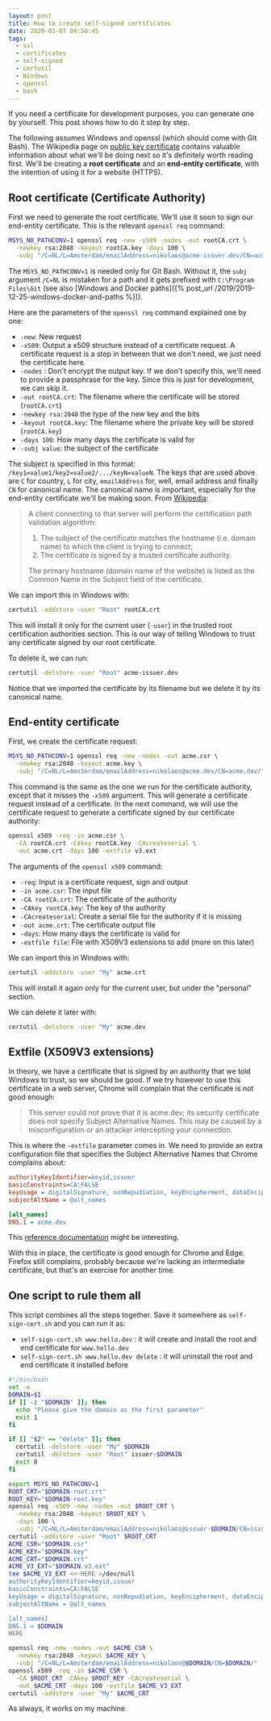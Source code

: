 ```yaml
---
layout: post
title: How to create self-signed certificates
date: 2020-03-07 04:50:45
tags:
  - ssl
  - certificates
  - self-signed
  - certutil
  - Windows
  - openssl
  - bash
---
```


If you need a certificate for development purposes, you can generate one by
yourself. This post shows how to do it step by step.

The following assumes Windows and openssl (which should come with Git Bash). The
Wikipedia page on
[public key certificate](https://en.wikipedia.org/wiki/Public_key_certificate)
contains valuable information about what we'll be doing next so it's definitely
worth reading first. We'll be creating a **root certificate** and an
**end-entity certificate**, with the intention of using it for a website
(HTTPS).

## Root certificate (Certificate Authority)

First we need to generate the root certificate. We'll use it soon to sign our
end-entity certificate. This is the relevant `openssl req` command:

```sh
MSYS_NO_PATHCONV=1 openssl req -new -x509 -nodes -out rootCA.crt \
  -newkey rsa:2048 -keyout rootCA.key -days 100 \
  -subj "/C=NL/L=Amsterdam/emailAddress=nikolaos@acme-issuer.dev/CN=acme-issuer.dev/"
```

The `MSYS_NO_PATHCONV=1` is needed only for Git Bash. Without it, the `subj`
argument `/C=NL` is mistaken for a path and it gets prefixed with
`C:\Program Files\Git` (see also [Windows and Docker
paths]({% post_url /2019/2019-12-25-windows-docker-and-paths %})).

Here are the parameters of the `openssl req` command explained one by one:

- `-new`: New request
- `-x509`: Output a x509 structure instead of a certificate request. A
  certificate request is a step in between that we don't need, we just need the
  certificate here.
- `-nodes` : Don't encrypt the output key. If we don't specify this, we'll need
  to provide a passphrase for the key. Since this is just for development, we
  can skip it.
- `-out rootCA.crt`: The filename where the certificate will be stored
  (`rootCA.crt`)
- `-newkey rsa:2048` the type of the new key and the bits
- `-keyout rootCA.key`: The filename where the private key will be stored
  (`rootCA.key`)
- `-days 100`: How many days the certificate is valid for
- `-subj value`: the subject of the certificate

The subject is specified in this format:
`/key1=value1/key2=value2/.../keyN=valueN`. The keys that are used above are `C`
for country, `L` for city, `emailAddress` for, well, email address and finally
`CN` for canonical name. The canonical name is important, especially for the
end-entity certificate we'll be making soon. From
[Wikipedia](https://en.wikipedia.org/wiki/Public_key_certificate):

> A client connecting to that server will perform the certification path
> validation algorithm:
>
> 1. The subject of the certificate matches the hostname (i.e. domain name) to
>    which the client is trying to connect;
> 2. The certificate is signed by a trusted certificate authority.
>
> The primary hostname (domain name of the website) is listed as the Common Name
> in the Subject field of the certificate.

We can import this in Windows with:

```sh
certutil -addstore -user "Root" rootCA.crt
```

This will install it only for the current user (`-user`) in the trusted root
certification authorities section. This is our way of telling Windows to trust
any certificate signed by our root certificate.

To delete it, we can run:

```sh
certutil -delstore -user "Root" acme-issuer.dev
```

Notice that we imported the certificate by its filename but we delete it by its
canonical name.

## End-entity certificate

First, we create the certificate request:

```sh
MSYS_NO_PATHCONV=1 openssl req -new -nodes -out acme.csr \
  -newkey rsa:2048 -keyout acme.key \
  -subj "/C=NL/L=Amsterdam/emailAddress=nikolaos@acme.dev/CN=acme.dev/"
```

This command is the same as the one we run for the certificate authority, except
that it misses the `-x509` argument. This will generate a certificate request
instead of a certificate. In the next command, we will use the certificate
request to generate a certificate signed by our certificate authority:

```sh
openssl x509 -req -in acme.csr \
  -CA rootCA.crt -CAkey rootCA.key -CAcreateserial \
  -out acme.crt -days 100 -extfile v3.ext
```

The arguments of the `openssl x509` command:

- `-req`: Input is a certificate request, sign and output
- `-in acme.csr`: The input file
- `-CA rootCA.crt`: The certificate of the authority
- `-CAkey rootCA.key`: The key of the authority
- `-CAcreateserial`: Create a serial file for the authority if it is missing
- `-out acme.crt`: The certificate output file
- `-days`: How many days the certificate is valid for
- `-extfile file`: File with X509V3 extensions to add (more on this later)

We can import this in Windows with:

```sh
certutil -addstore -user "My" acme.crt
```

This will install it again only for the current user, but under the "personal"
section.

We can delete it later with:

```sh
certutil -delstore -user "My" acme.dev
```

## Extfile (X509V3 extensions)

In theory, we have a certificate that is signed by an authority that we told
Windows to trust, so we should be good. If we try however to use this
certificate in a web server, Chrome will complain that the certificate is not
good enough:

> This server could not prove that it is acme.dev; its security certificate does
> not specify Subject Alternative Names. This may be caused by a
> misconfiguration or an attacker intercepting your connection.

This is where the `-extfile` parameter comes in. We need to provide an extra
configuration file that specifies the Subject Alternative Names that Chrome
complains about:

```ini
authorityKeyIdentifier=keyid,issuer
basicConstraints=CA:FALSE
keyUsage = digitalSignature, nonRepudiation, keyEncipherment, dataEncipherment
subjectAltName = @alt_names

[alt_names]
DNS.1 = acme.dev
```

This
[reference documentation](https://access.redhat.com/documentation/en-US/Red_Hat_Certificate_System/8.0/html/Admin_Guide/Standard_X.509_v3_Certificate_Extensions.html)
might be interesting.

With this in place, the certificate is good enough for Chrome and Edge. Firefox
still complains, probably because we're lacking an intermediate certificate, but
that's an exercise for another time.

## One script to rule them all

This script combines all the steps together. Save it somewhere as
`self-sign-cert.sh` and you can run it as:

- `self-sign-cert.sh www.hello.dev` : it will create and install the root and
  end certificate for `www.hello.dev`
- `self-sign-cert.sh www.hello.dev delete` : it will uninstall the root and end
  certificate it installed before

```sh
#!/bin/bash
set -e
DOMAIN=$1
if [[ -z "$DOMAIN" ]]; then
  echo "Please give the domain as the first parameter"
  exit 1
fi

if [[ "$2" == "delete" ]]; then
  certutil -delstore -user "My" $DOMAIN
  certutil -delstore -user "Root" issuer-$DOMAIN
  exit 0
fi

export MSYS_NO_PATHCONV=1
ROOT_CRT="$DOMAIN-root.crt"
ROOT_KEY="$DOMAIN-root.key"
openssl req -x509 -new -nodes -out $ROOT_CRT \
  -newkey rsa:2048 -keyout $ROOT_KEY \
  -days 100 \
  -subj "/C=NL/L=Amsterdam/emailAddress=nikolaos@issuer-$DOMAIN/CN=issuer-$DOMAIN/"
certutil -addstore -user "Root" $ROOT_CRT
ACME_CSR="$DOMAIN.csr"
ACME_KEY="$DOMAIN.key"
ACME_CRT="$DOMAIN.crt"
ACME_V3_EXT="$DOMAIN.v3.ext"
tee $ACME_V3_EXT <<-HERE >/dev/null
authorityKeyIdentifier=keyid,issuer
basicConstraints=CA:FALSE
keyUsage = digitalSignature, nonRepudiation, keyEncipherment, dataEncipherment
subjectAltName = @alt_names

[alt_names]
DNS.1 = $DOMAIN
HERE

openssl req -new -nodes -out $ACME_CSR \
  -newkey rsa:2048 -keyout $ACME_KEY \
  -subj "/C=NL/L=Amsterdam/emailAddress=nikolaos@$DOMAIN/CN=$DOMAIN/"
openssl x509 -req -in $ACME_CSR \
  -CA $ROOT_CRT -CAkey $ROOT_KEY -CAcreateserial \
  -out $ACME_CRT -days 100 -extfile $ACME_V3_EXT
certutil -addstore -user "My" $ACME_CRT
```

As always, it works on my machine.
